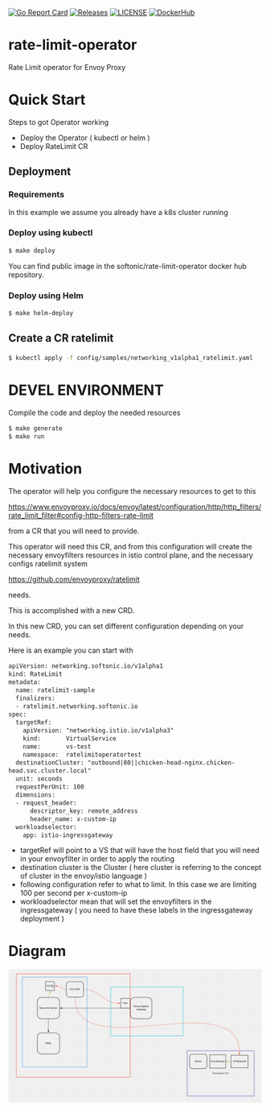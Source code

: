 [![Go Report Card](https://goreportcard.com/badge/softonic/rate-limit-operator)](https://goreportcard.com/report/softonic/rate-limit-operator)
[![Releases](https://img.shields.io/github/release-pre/softonic/rate-limit-operator.svg?sort=semver)](https://github.com/softonic/rate-limit-operator/releases)
[![LICENSE](https://img.shields.io/github/license/softonic/rate-limit-operator.svg)](https://github.com/softonic/rate-limit-operator/blob/master/LICENSE)
[![DockerHub](https://img.shields.io/docker/pulls/softonic/rate-limit-operator.svg)](https://hub.docker.com/r/softonic/rate-limit-operator)


# rate-limit-operator
Rate Limit operator for Envoy Proxy

# Quick Start

Steps to got Operator working

- Deploy the Operator ( kubectl or helm )
- Deploy RateLimit CR

## Deployment

### Requirements

In this example we assume you already have a k8s cluster running

### Deploy using kubectl 

```bash
$ make deploy
```

You can find public image in the softonic/rate-limit-operator docker hub repository.

### Deploy using Helm

```bash
$ make helm-deploy
```


## Create a CR ratelimit

```bash
$ kubectl apply -f config/samples/networking_v1alpha1_ratelimit.yaml
```

# DEVEL ENVIRONMENT

Compile the code and deploy the needed resources

```bash
$ make generate
$ make run
```


# Motivation


The operator will help you configure the necessary resources to get to this

https://www.envoyproxy.io/docs/envoy/latest/configuration/http/http_filters/rate_limit_filter#config-http-filters-rate-limit

from a CR that you will need to provide.

This operator will need this CR, and from this configuration will create the necessary envoyfilters resources in istio
control plane, and the necessary configs ratelimit system 

https://github.com/envoyproxy/ratelimit

needs. 

This is accomplished with a new CRD.

In this new CRD, you can set different configuration depending on your needs.

Here is an example you can start with

```
apiVersion: networking.softonic.io/v1alpha1
kind: RateLimit
metadata:
  name: ratelimit-sample
  finalizers:
  - ratelimit.networking.softonic.io
spec:
  targetRef:
    apiVersion: "networking.istio.io/v1alpha3"
    kind:       VirtualService
    name:       vs-test
    namespace:  ratelimitoperatortest
  destinationCluster: "outbound|80||chicken-head-nginx.chicken-head.svc.cluster.local"
  unit: seconds
  requestPerUnit: 100
  dimensions:
  - request_header:
      descriptor_key: remote_address
      header_name: x-custom-ip
  workloadselector:
    app: istio-ingressgateway
```

* targetRef will point to a VS that will have the host field that you will need in your envoyfilter in order to apply the routing
* destination cluster is the Cluster ( here cluster is referring to the concept of cluster in the envoy/istio language ) 
* following configuration refer to what to limit. In this case we are limiting 100 per second per x-custom-ip
* workloadselector mean that will set the envoyfilters in the ingressgateway ( you need to have these labels in the ingressgateway deployment )


# Diagram


![Image of operator flow](/docs/diagram.png)
